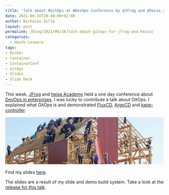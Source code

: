 ```yaml
---
title: 'Talk about #GitOps at #DevOps Conference by @Jfrog and @heise_academy'
date: 2021-06-16T20:49:00+02:00
author: Nicholas Dille
layout: post
permalink: /blog/2021/06/16/talk-about-gitops-for-jfrog-and-heise/
categories:
  - Haufe-Lexware
tags:
- Docker
- Container
- ContainerConf
- GitOps
- Slides
- Slide Deck
---
```


This week, [JFrog](https://www.jfrog.com/) and [heise Academy](https://heise-academy.de/) held a one day conference about [DevOps in enterprises](https://konferenzen.heise.de/devops-im-unternehmen/). I was lucky to contribute a talk about GitOps. I explained what GitOps is and demonstrated [FluxCD](https://fluxcd.io/), [ArgoCD](https://argoproj.github.io/argo-cd/) and [kapp-controller](https://carvel.dev/kapp-controller/).

<img src="/media/2021/06/barn-raising-unsplash.jpg" style="object-fit: cover; object-position: middle; width: 100%; height: 150px;" />

<!--more-->

Find my slides [here](https://dille.name/slides/2021-06-08/heise-Docker-und-Co-leicht-gemacht.html).

The slides are a result of my slide and demo build system. Take a look at the [release for this talk](https://github.com/nicholasdille/container-slides/releases/tag/2021-06-16).
